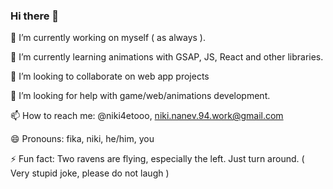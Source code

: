 ### Hi there 👋

🔭 I’m currently working on myself ( as always ).

🌱 I’m currently learning animations with GSAP, JS, React and other libraries.

👯 I’m looking to collaborate on web app projects

🤔 I’m looking for help with game/web/animations development.

📫 How to reach me: @niki4etooo, niki.nanev.94.work@gmail.com

😄 Pronouns: fika, niki, he/him, you

⚡ Fun fact: Two ravens are flying, especially the left. Just turn around. ( Very stupid joke, please do not laugh )
